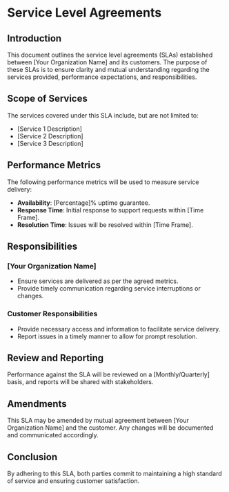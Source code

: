# Service Level Agreements

## Introduction
This document outlines the service level agreements (SLAs) established between [Your Organization Name] and its customers. The purpose of these SLAs is to ensure clarity and mutual understanding regarding the services provided, performance expectations, and responsibilities.

## Scope of Services
The services covered under this SLA include, but are not limited to:
- [Service 1 Description]
- [Service 2 Description]
- [Service 3 Description]

## Performance Metrics
The following performance metrics will be used to measure service delivery:
- **Availability**: [Percentage]% uptime guarantee.
- **Response Time**: Initial response to support requests within [Time Frame].
- **Resolution Time**: Issues will be resolved within [Time Frame].

## Responsibilities
### [Your Organization Name]
- Ensure services are delivered as per the agreed metrics.
- Provide timely communication regarding service interruptions or changes.

### Customer Responsibilities
- Provide necessary access and information to facilitate service delivery.
- Report issues in a timely manner to allow for prompt resolution.

## Review and Reporting
Performance against the SLA will be reviewed on a [Monthly/Quarterly] basis, and reports will be shared with stakeholders.

## Amendments
This SLA may be amended by mutual agreement between [Your Organization Name] and the customer. Any changes will be documented and communicated accordingly.

## Conclusion
By adhering to this SLA, both parties commit to maintaining a high standard of service and ensuring customer satisfaction.